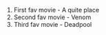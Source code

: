 <ol>
  <li>First fav movie - A quite place</li>
  <li>Second fav movie - Venom</li>
  <li>Third fav movie - Deadpool</li>
</ol>
